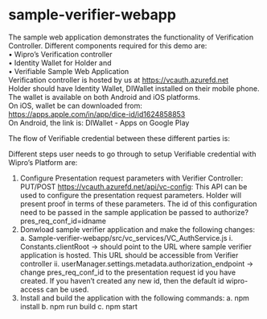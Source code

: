 # sample-verifier-webapp

The sample web application demonstrates the functionality of Verification Controller. Different components required for this demo are:<br> 
•	Wipro’s Verification controller <br>
•	Identity Wallet for Holder and <br>
•	Verifiable Sample Web Application <br>
Verification controller is hosted by us at https://vcauth.azurefd.net <br>
Holder should have Identity Wallet, DIWallet installed on their mobile phone. The wallet is available on both Android and iOS platforms. 
<br>On iOS, wallet be can downloaded from: https://apps.apple.com/in/app/dice-id/id1624858853
<br>On Android, the link is:  DIWallet - Apps on Google Play

The flow of Verifiable credential between these different parties is:






Different steps user needs to go through to setup Verifiable credential with Wipro’s Platform are:
1.	Configure Presentation request parameters with Verifier Controller:
PUT/POST https://vcauth.azurefd.net/api/vc-config: This API can be used to configure the presentation request parameters. Holder will present proof in terms of these parameters.
The id of this configuration need to be passed in the sample application
 be passed to  authorize?pres_req_conf_id=idname 
2.	Donwload sample verifier application and make the following changes:
a.	Sample-verifier-webapp/src/vc_services/VC_AuthService.js
i.	Constants.clientRoot -> should point to the URL where sample verifier application is hosted. This URL should be accessible from Verifier controller
ii.	userManager.settings.metadata.authorization_endpoint -> change pres_req_conf_id to the presentation request id you have created. If you haven’t created any new id, then the default id wipro-access can be used.
3.	Install and build the application with the following commands:
a.	npm install
b.	npm run build
c.	npm start
